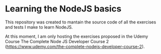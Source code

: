 # Learning the NodeJS basics

This repository was created to mantain the source code of all the exercises and tests I make to learn NodeJS.


At this moment, I am only hosting the exercises proposed in the Udemy Course  The Complete Node JS Developer Course 2 (https://www.udemy.com/the-complete-nodejs-developer-course-2). 
